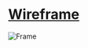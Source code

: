 # [Wireframe](https://miro.com/app/board/uXjVOJaX9Wo=/?invite_link_id=334026046532)
![Frame](https://user-images.githubusercontent.com/97483147/156120059-2fa650aa-4790-4b9e-b25e-171ea4a08b9a.png)
